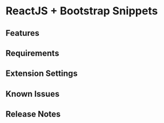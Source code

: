 # ReactJS + Bootstrap Snippets



## Features


## Requirements


## Extension Settings


## Known Issues


## Release Notes
